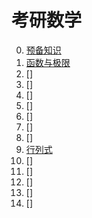 # 考研数学

0. [预备知识](0.预备知识)
1. [函数与极限](1.函数与极限)
2. []
3. []
4. []
5. []
6. []
7. []
8. []
9. [行列式](9.行列式)
10. []
11. []
12. []
13. []
14. []